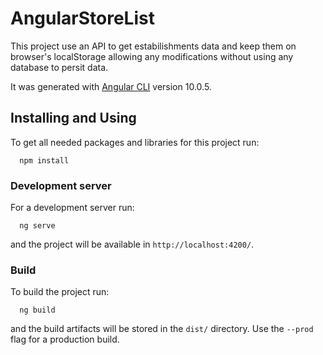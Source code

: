 # AngularStoreList

This project use an API to get estabilishments data and keep them on browser's localStorage allowing any modifications without using any database to persit data.

It was generated with [Angular CLI](https://github.com/angular/angular-cli) version 10.0.5.

## Installing and Using

To get all needed packages and libraries for this project run:

```
  npm install
```

### Development server

For a development server run:
 
```
  ng serve
```

and the project will be available in `http://localhost:4200/`.


### Build

To build the project run:

```
  ng build
```

and the build artifacts will be stored in the `dist/` directory. Use the `--prod` flag for a production build.
